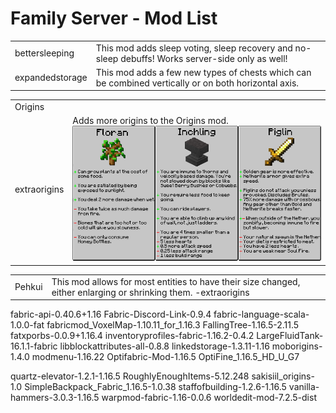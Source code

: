 # Family Server - Mod List




<table>
  <tr>
    <td>bettersleeping</td>
    <td>This mod adds sleep voting, sleep recovery and no-sleep debuffs! Works server-side only as well!</td>
  </tr>  
  <tr>
    <td>expandedstorage</td>
    <td>This mod adds a few new types of chests which can be combined vertically or on both horizontal axis.</td>
  </tr>  
</table>

<table>
  
  <tr>
    <td>Origins</td>
    <td></td>
  </tr>
  <tr>
    <td>extraorigins</td>
    <td>Adds more origins to the Origins mod. <img src="https://github.com/flashkid10/Family_Server_Mod_List/blob/main/ref/extraorigins.png"></td>
  </tr>
</table>

<table>
  <tr>
    <td>Pehkui</td>
    <td>This mod allows for most entities to have their size changed, either enlarging or shrinking them.
      -extraorigins
    </td>
  </tr>
</table>


fabric-api-0.40.6+1.16
Fabric-Discord-Link-0.9.4
fabric-language-scala-1.0.0-fat
fabricmod_VoxelMap-1.10.11_for_1.16.3
FallingTree-1.16.5-2.11.5
fatxporbs-0.0.9+1.16.4
inventoryprofiles-fabric-1.16.2-0.4.2
LargeFluidTank-16.1.1-fabric
libblockattributes-all-0.8.8
linkedstorage-1.3.11-1.16
moborigins-1.4.0
modmenu-1.16.22
Optifabric-Mod-1.16.5
OptiFine_1.16.5_HD_U_G7

quartz-elevator-1.2.1-1.16.5
RoughlyEnoughItems-5.12.248
sakisiil_origins-1.0
SimpleBackpack_Fabric_1.16.5-1.0.38
staffofbuilding-1.2.6-1.16.5
vanilla-hammers-3.0.3-1.16.5
warpmod-fabric-1.16-0.0.6
worldedit-mod-7.2.5-dist
